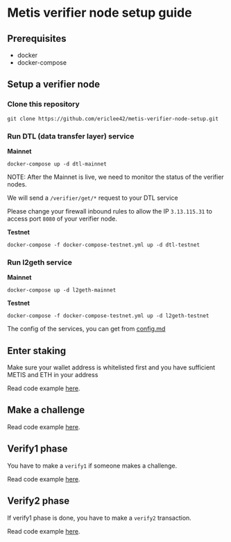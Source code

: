 # Metis verifier node setup guide

## Prerequisites

- docker
- docker-compose

## Setup a verifier node

### Clone this repository

```
git clone https://github.com/ericlee42/metis-verifier-node-setup.git
```

### Run DTL (data transfer layer) service

**Mainnet**

```
docker-compose up -d dtl-mainnet
```

NOTE: After the Mainnet is live, we need to monitor the status of the verifier nodes.

We will send a `/verifier/get/*` request to your DTL service

Please change your firewall inbound rules to allow the IP `3.13.115.31` to access port `8080` of your verifier node.

**Testnet**

```
docker-compose -f docker-compose-testnet.yml up -d dtl-testnet
```

### Run l2geth service

**Mainnet**

```
docker-compose up -d l2geth-mainnet
```

**Testnet**

```
docker-compose -f docker-compose-testnet.yml up -d l2geth-testnet
```

The config of the services, you can get from [config.md](./CONFIG.md)

## Enter staking

Make sure your wallet address is whitelisted first and you have sufficient METIS and ETH in your address

Read code example [here](./src/enterStake.ts).

## Make a challenge

Read code example [here](./src/makeChallenge.ts).

## Verify1 phase

You have to make a `verify1` if someone makes a challenge.

Read code example [here](./src/verify1.ts).

## Verify2 phase

If verify1 phase is done, you have to make a `verify2` transaction.

Read code example [here](./src/verify2.ts).

